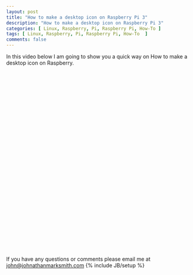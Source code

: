```yaml
---
layout: post
title: "How to make a desktop icon on Raspberry Pi 3"
description: "How to make a desktop icon on Raspberry Pi 3"
categories: [ Linux, Raspberry, Pi, Raspberry Pi, How-To ]
tags: [ Linux, Raspberry, Pi, Raspberry Pi, How-To  ]
comments: false 
---
```



In this video below I am going to show you a quick way on How to make a desktop icon on Raspberry.


<object width="640" height="480">
<param name="movie" value="//www.youtube.com/v/Wz-Onl6OT8Y?hl=en_US&amp;version=3">
<param name="allowFullScreen" value="true">
<param name="allowscriptaccess" value="always">
<embed src="//www.youtube.com/v/Wz-Onl6OT8Y?hl=en_US&amp;version=3" type="application/x-shockwave-flash" width="640" height="480" allowscriptaccess="always" allowfullscreen="true"></object>


If you have any questions or comments please email me at <a href="mailto:john@johnathanmarksmith.com">john@johnathanmarksmith.com</a>
{% include JB/setup %}
